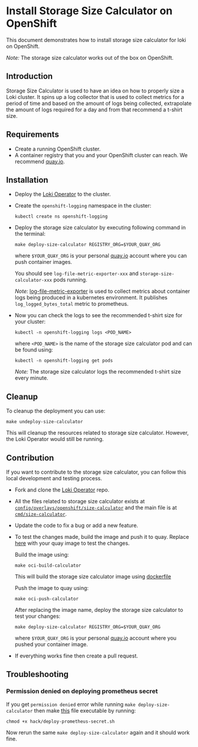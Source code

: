 # Install Storage Size Calculator on OpenShift

This document demonstrates how to install storage size calculator for loki on OpenShift.

_Note:_ The storage size calculator works out of the box on OpenShift.

## Introduction

Storage Size Calculator is used to have an idea on how to properly size a Loki cluster. It spins up a log collector that is used to collect metrics for a period of time and based on the amount of logs being collected, extrapolate the amount of logs required for a day and from that recommend a t-shirt size.

## Requirements

* Create a running OpenShift cluster.
* A container registry that you and your OpenShift cluster can reach. We recommend [quay.io](https://quay.io/signin/).

## Installation

* Deploy the [Loki Operator](https://github.com/grafana/loki/blob/master/operator/docs/hack_loki_operator.md#hacking-on-loki-operator-on-openshift) to the cluster.

* Create the `openshift-logging` namespace in the cluster:

  ```console
  kubectl create ns openshift-logging
  ```

* Deploy the storage size calculator by executing following command in the terminal:

  ```console
  make deploy-size-calculator REGISTRY_ORG=$YOUR_QUAY_ORG
  ```

  where `$YOUR_QUAY_ORG` is your personal [quay.io](http://quay.io/) account where you can push container images.

  You should see `log-file-metric-exporter-xxx` and `storage-size-calculator-xxx` pods running.

  _Note:_ [log-file-metric-exporter](https://github.com/ViaQ/log-file-metric-exporter) is used to collect metrics about container logs being produced in a kubernetes environment. It publishes `log_logged_bytes_total` metric to prometheus.

* Now you can check the logs to see the recommended t-shirt size for your cluster:

  ```console
  kubectl -n openshift-logging logs <POD_NAME>
  ```

  where `<POD_NAME>` is the name of the storage size calculator pod and can be found using:

  ```console
  kubectl -n openshift-logging get pods
  ```

  _Note:_ The storage size calculator logs the recommended t-shirt size every minute.

## Cleanup

To cleanup the deployment you can use:

```console
make undeploy-size-calculator
```

This will cleanup the resources related to storage size calculator. However, the Loki Operator would still be running.

## Contribution

If you want to contribute to the storage size calculator, you can follow this local development and testing process.

* Fork and clone the [Loki Operator](https://github.com/grafana/loki/blobs/master/operator) repo.

* All the files related to storage size calculator exists at [`config/overlays/openshift/size-calculator`](https://github.com/grafana/loki/tree/master/operator/config/overlays/openshift/size-calculator) and the main file is at [`cmd/size-calculator`](https://github.com/grafana/loki/tree/master/operator/cmd/size-calculator).

* Update the code to fix a bug or add a new feature.

* To test the changes made, build the image and push it to quay. Replace [here](https://github.com/grafana/loki/blob/master/operator/config/overlays/openshift/size-calculator/storage_size_calculator.yaml#L18) with your quay image to test the changes.

  Build the image using:

  ```console
  make oci-build-calculator
  ```

  This will build the storage size calculator image using [dockerfile](https://github.com/grafana/loki/blob/master/operator/calculator.Dockerfile)

  Push the image to quay using:

  ```console
  make oci-push-calculator
  ```

  After replacing the image name, deploy the storage size calculator to test your changes:

  ```console
  make deploy-size-calculator REGISTRY_ORG=$YOUR_QUAY_ORG
  ```

  where `$YOUR_QUAY_ORG` is your personal [quay.io](http://quay.io/) account where you pushed your container image.

* If everything works fine then create a pull request.

## Troubleshooting

### Permission denied on deploying prometheus secret

If you get `permission denied` error while running `make deploy-size-calculator` then make [this](https://github.com/grafana/loki/blob/master/operator/hack/deploy-prometheus-secret.sh) file executable by running:

```console
chmod +x hack/deploy-prometheus-secret.sh
```

Now rerun the same `make deploy-size-calculator` again and it should work fine.
